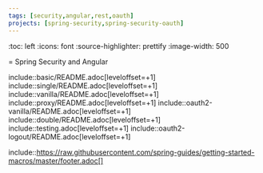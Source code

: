 ```yaml
---
tags: [security,angular,rest,oauth]
projects: [spring-security,spring-security-oauth]
---
```

:toc: left
:icons: font
:source-highlighter: prettify
:image-width: 500

= Spring Security and Angular

include::basic/README.adoc[leveloffset=+1]
include::single/README.adoc[leveloffset=+1]
include::vanilla/README.adoc[leveloffset=+1]
include::proxy/README.adoc[leveloffset=+1]
include::oauth2-vanilla/README.adoc[leveloffset=+1]
include::double/README.adoc[leveloffset=+1]
include::testing.adoc[leveloffset=+1]
include::oauth2-logout/README.adoc[leveloffset=+1]

include::https://raw.githubusercontent.com/spring-guides/getting-started-macros/master/footer.adoc[]
